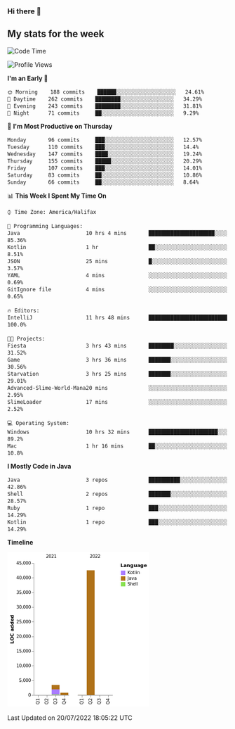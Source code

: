 ### Hi there 👋

## My stats for the week
<!--START_SECTION:waka-->
![Code Time](http://img.shields.io/badge/Code%20Time-321%20hrs%2054%20mins-blue)

![Profile Views](http://img.shields.io/badge/Profile%20Views-0-blue)

**I'm an Early 🐤** 

```text
🌞 Morning    188 commits    ██████░░░░░░░░░░░░░░░░░░░   24.61% 
🌆 Daytime    262 commits    ████████░░░░░░░░░░░░░░░░░   34.29% 
🌃 Evening    243 commits    ████████░░░░░░░░░░░░░░░░░   31.81% 
🌙 Night      71 commits     ██░░░░░░░░░░░░░░░░░░░░░░░   9.29%

```
📅 **I'm Most Productive on Thursday** 

```text
Monday       96 commits     ███░░░░░░░░░░░░░░░░░░░░░░   12.57% 
Tuesday      110 commits    ███░░░░░░░░░░░░░░░░░░░░░░   14.4% 
Wednesday    147 commits    ████░░░░░░░░░░░░░░░░░░░░░   19.24% 
Thursday     155 commits    █████░░░░░░░░░░░░░░░░░░░░   20.29% 
Friday       107 commits    ███░░░░░░░░░░░░░░░░░░░░░░   14.01% 
Saturday     83 commits     ██░░░░░░░░░░░░░░░░░░░░░░░   10.86% 
Sunday       66 commits     ██░░░░░░░░░░░░░░░░░░░░░░░   8.64%

```


📊 **This Week I Spent My Time On** 

```text
⌚︎ Time Zone: America/Halifax

💬 Programming Languages: 
Java                     10 hrs 4 mins       █████████████████████░░░░   85.36% 
Kotlin                   1 hr                ██░░░░░░░░░░░░░░░░░░░░░░░   8.51% 
JSON                     25 mins             █░░░░░░░░░░░░░░░░░░░░░░░░   3.57% 
YAML                     4 mins              ░░░░░░░░░░░░░░░░░░░░░░░░░   0.69% 
GitIgnore file           4 mins              ░░░░░░░░░░░░░░░░░░░░░░░░░   0.65%

🔥 Editors: 
IntelliJ                 11 hrs 48 mins      █████████████████████████   100.0%

🐱‍💻 Projects: 
Fiesta                   3 hrs 43 mins       ████████░░░░░░░░░░░░░░░░░   31.52% 
Game                     3 hrs 36 mins       ███████░░░░░░░░░░░░░░░░░░   30.56% 
Starvation               3 hrs 25 mins       ███████░░░░░░░░░░░░░░░░░░   29.01% 
Advanced-Slime-World-Mana20 mins             ░░░░░░░░░░░░░░░░░░░░░░░░░   2.95% 
SlimeLoader              17 mins             ░░░░░░░░░░░░░░░░░░░░░░░░░   2.52%

💻 Operating System: 
Windows                  10 hrs 32 mins      ██████████████████████░░░   89.2% 
Mac                      1 hr 16 mins        ██░░░░░░░░░░░░░░░░░░░░░░░   10.8%

```

**I Mostly Code in Java** 

```text
Java                     3 repos             ██████████░░░░░░░░░░░░░░░   42.86% 
Shell                    2 repos             ███████░░░░░░░░░░░░░░░░░░   28.57% 
Ruby                     1 repo              ███░░░░░░░░░░░░░░░░░░░░░░   14.29% 
Kotlin                   1 repo              ███░░░░░░░░░░░░░░░░░░░░░░   14.29%

```


**Timeline**

![Chart not found](https://raw.githubusercontent.com/lyndseyy/lyndseyy/main/charts/bar_graph.png) 


 Last Updated on 20/07/2022 18:05:22 UTC
<!--END_SECTION:waka-->